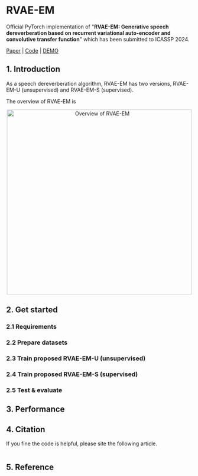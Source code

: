 # RVAE-EM

Official PyTorch implementation of "**RVAE-EM: Generative speech dereverberation based on recurrent variational auto-encoder and convolutive transfer function**" which has been submitted to ICASSP 2024.

[Paper](blah.com) | [Code](https://github.com/Audio-WestlakeU/RVAE-EM) | [DEMO](blah.com)

## 1. Introduction

As a speech dereverberation algorithm, RVAE-EM has two versions, RVAE-EM-U (unsupervised) and RVAE-EM-S (supervised).

The overview of RVAE-EM is

<div align="center">
<image src="/figures/overview.png"  width="500" alt="Overview of RVAE-EM" />
</div>

## 2. Get started
### 2.1 Requirements
### 2.2 Prepare datasets
### 2.3 Train proposed RVAE-EM-U (unsupervised)
### 2.4 Train proposed RVAE-EM-S (supervised)
### 2.5 Test & evaluate
## 3. Performance
## 4. Citation

If you fine the code is helpful, please site the following article.
```

```

## 5. Reference
